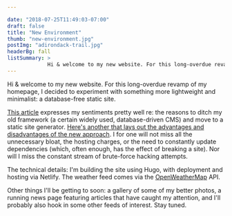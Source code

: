 ```yaml
---

date: "2018-07-25T11:49:03-07:00"
draft: false
title: "New Environment"
thumb: "new-environment.jpg"
postImg: "adirondack-trail.jpg"
headerBg: fall
listSummary: >
             Hi & welcome to my new website. For this long-overdue revamp of my homepage, I decided to experiment with something more lightweight and minimalist: a database-free static site.
---             
```

Hi & welcome to my new website. For this long-overdue revamp of my homepage, I decided to experiment with something more lightweight and minimalist: a database-free static site.

<a href="https://eran.sandler.co.il/2017/06/04/goodbye-wordpress-hello-static-netlify/" target="_blank">This article</a> expresses my sentiments pretty well re: the reasons to ditch my old framework (a certain widely used, database-driven CMS) and move to a static site generator. <a href="https://developer.okta.com/blog/2018/06/07/static-sites-vs-cms" target="_blank">Here's another that lays out the advantages and disadvantages of the new approach</a>. I for one will not miss all the unnecessary bloat, the hosting charges, or the need to constantly update dependencies (which, often enough, has the effect of breaking a site). Nor will I miss the constant stream of brute-force hacking attempts.

The technical details: I'm building the site using Hugo, with deployment and hosting via Netlify. The weather feed comes via the <a href="https://openweathermap.org/api" target="_blank">OpenWeatherMap</a> API. 

Other things I'll be getting to soon: a gallery of some of my better photos, a running news page featuring articles that have caught my attention, and I'll probably also hook in some other feeds of interest. Stay tuned.


